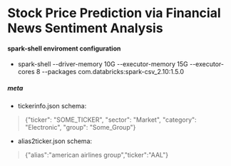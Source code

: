 # Stock Price Prediction via Financial News Sentiment Analysis

#### spark-shell enviroment configuration
- spark-shell --driver-memory 10G --executor-memory 15G --executor-cores 8 --packages com.databricks:spark-csv_2.10:1.5.0


##### meta
- tickerinfo.json schema:
> {"ticker": "SOME_TICKER", "sector": "Market", "category": "Electronic", "group": "Some_Group"}

- alias2ticker.json schema:
> {"alias":"american airlines group","ticker":"AAL"}
